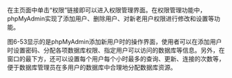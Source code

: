 

在主页面中单击“权限”链接即可以进入权限管理界面。在权限管理功能中，phpMyAdmin实现了添加用户、删除用户、对新老用户权限进行修改和设置等功能。

图6-53显示的是phpMyAdmin添加新用户时的操作界面，使用者可以在添加用户时设置密码、分配各项数据库权限、指定用户可以访问的数据库等信息。另外，在窗口的最下方，还可以设置每个用户每个小时最多的查询、更新、连接的次数等，便于数据库管理员在多用户的数据库中合理地分配数据库资源。



